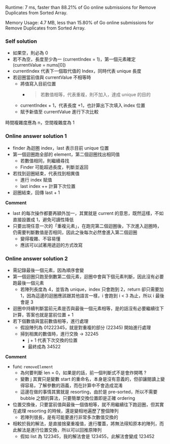 Runtime: 7 ms, faster than 88.21% of Go online submissions for Remove Duplicates from Sorted Array.

Memory Usage: 4.7 MB, less than 15.80% of Go online submissions for Remove Duplicates from Sorted Array.


### Self solution

* 如果空，則必為 0
* 若不為空，長度至少為一 (currentIndex = 1)，第一個元素確定 (currentValue = nums[0])
* currentIndex 代表下一個取代值的 Index，同時代表 unique 長度
* 若迴圈當前值與 currentValue 不相等時
    * 將值寫入目前位置
       * >若數值相等，代表重複，則不加入，達成 unique 的目的
    * currentIndex + 1，代表長度 +1，也計算出下次填入 index 位置
    * 賦予新值至 currentValue 進行下次比較
    
時間複雜度應為 n，空間複雜度為 1 


### Online answer solution 1

* finder 為迴圈 index，last 表示目前 unique 位置
* 第一個迴圈跑全部的 element，第二個迴圈找出相同值
    * 若數值相同，則繼續尋找
    * Finder 可能超過長度，判斷並返回
* 若找到迴圈結束，代表找到相異值
    * 進行 index 賦值
    * last index ++ 計算下次位置
* 迴圈結束，回傳 last + 1


**Comment**

* last 的每次操作都要再額外加一，其實就是 current 的意思，既然這樣，不如直接設置成 1，避免可讀性降低
* 只要出現任意一次的「重複元素」，在跑完第二個迴圈後，下次進入迴圈時，仍需要判斷數值是否相同，因此之後每次必然會進入第二個迴圈
    * 變得複雜、不容易懂
    * 應該可以試著用遞迴的方式改寫

### Online answer solution 2

* 需記錄最後一個元素，因為順序會變
* 第一個迴圈只跑至倒數第二個元素，迴圈中會與下個元素判斷，因此沒有必要跑最後一個元素
    * 若陣列長度為 4，並皆為 unique，index 只會跑到 2，return 卻只需要加 1，因為這邊的迴圈應該跟其他語言一樣，i 會跑到 i < 3 為止，所以 i 最後會是 3
* 迴圈中持續判斷當前元素是否與最後一個元素相等，是的話沒有必要繼續往下計算，答案也就是當前位置 + 1
* 若下個數值與當前數值相等，進行處理
    * 假設陣列為 01222345，就是對重複的部分 (22345) 開始進行處理
    * 掃到相異的數值時，進行交換 -> 32245
        * j + 1 代表下次交換的位置
        * 最終成為 34522

**Comment**

* func `removeElement` 
    * 為何要判斷 len = 0，如果是的話，前一個判斷式不是會炸開嗎 ?
    * 變數 j 其實只是變數 start 的重命名，本身是沒有意義的，但卻讓閱讀上變得容易，了解參數的涵義，而在計算中不會造成混淆
    * 這邊在做的事情其實就是 resorting，由於是 pre-sorted，所以不需要 bubble 之類的算法，只要簡單交換位置即是正確 ordering
* 位置交換後，只要當前值與最後一個值相等，就不用繼續往下跑迴圈，但其實在處理 resorting 的時候，還是變相地遍歷了整個陣列
    * 若陣列很長，是有可能要進行非常多次數值交換的
* 相較於我的解法，是直接捨棄重複值，進行覆蓋，將無法得知原本的陣列，而此解法是進行位置交換，所以可以回推原陣列
    * 假如 list 為 122345，我的解法會是 123455，此解法會變成 123452
